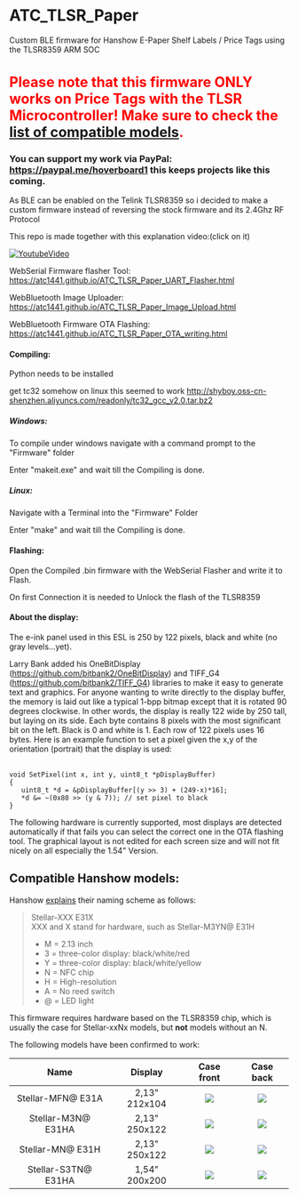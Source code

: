 # ATC_TLSR_Paper

Custom BLE firmware for Hanshow E-Paper Shelf Labels / Price Tags using the TLSR8359 ARM SOC

<h1 style="color:red;font-size:25px;">Please note that this firmware ONLY works on Price Tags with the TLSR Microcontroller! Make sure to check the <a href="#compatible-hanshow-models">list of compatible models</a>.</h1>

### You can support my work via PayPal: https://paypal.me/hoverboard1 this keeps projects like this coming.

As BLE can be enabled on the Telink TLSR8359 so i decided to make a custom firmware instead of reversing the stock firmware and its 2.4Ghz RF Protocol

This repo is made together with this explanation video:(click on it)

[![YoutubeVideo](https://img.youtube.com/vi/ANHz7EgWx7k/0.jpg)](https://www.youtube.com/watch?v=ANHz7EgWx7k)

WebSerial Firmware flasher Tool:
https://atc1441.github.io/ATC_TLSR_Paper_UART_Flasher.html

WebBluetooth Image Uploader:
https://atc1441.github.io/ATC_TLSR_Paper_Image_Upload.html

WebBluetooth Firmware OTA Flashing:
https://atc1441.github.io/ATC_TLSR_Paper_OTA_writing.html

#### Compiling:

Python needs to be installed

get tc32 somehow
on linux this seemed to work
http://shyboy.oss-cn-shenzhen.aliyuncs.com/readonly/tc32_gcc_v2.0.tar.bz2

##### Windows:

To compile under windows navigate with a command prompt to the "Firmware" folder

Enter "makeit.exe" and wait till the Compiling is done.

##### Linux:

Navigate with a Terminal into the "Firmware" Folder

Enter "make" and wait till the Compiling is done.

#### Flashing:

Open the Compiled .bin firmware with the WebSerial Flasher and write it to Flash.

On first Connection it is needed to Unlock the flash of the TLSR8359

#### About the display:

The e-ink panel used in this ESL is 250 by 122 pixels, black and white (no gray levels...yet).

Larry Bank added his OneBitDisplay (https://github.com/bitbank2/OneBitDisplay) and TIFF_G4 (https://github.com/bitbank2/TIFF_G4) libraries to make it easy to generate text and graphics. For anyone wanting to write directly to the display buffer, the memory is laid out like a typical 1-bpp bitmap except that it is rotated 90 degrees clockwise. In other words, the display is really 122 wide by 250 tall, but laying on its side. Each byte contains 8 pixels with the most significant bit on the left. Black is 0 and white is 1. Each row of 122 pixels uses 16 bytes. Here is an example function to set a pixel given the x,y of the orientation (portrait) that the display is used:<br>
<br>

```
void SetPixel(int x, int y, uint8_t *pDisplayBuffer)
{
   uint8_t *d = &pDisplayBuffer[(y >> 3) + (249-x)*16];
   *d &= ~(0x80 >> (y & 7)); // set pixel to black
}
```

The following hardware is currently supported,
most displays are detected automatically if that fails you can select the correct one in the OTA flashing tool.
The graphical layout is not edited for each screen size and will not fit nicely on all especially the 1.54" Version.

## Compatible Hanshow models:

Hanshow [explains](https://fcc.report/FCC-ID/2AHB5-M3NT/4535921.pdf) their naming scheme as follows:

> Stellar-XXX E31X  
> XXX and X stand for hardware, such as Stellar-M3YN@ E31H
>
> -   M = 2.13 inch
> -   3 = three-color display: black/white/red
> -   Y = three-color display: black/white/yellow
> -   N = NFC chip
> -   H = High-resolution
> -   A = No reed switch
> -   @ = LED light

This firmware requires hardware based on the TLSR8359 chip, which is usually the case for Stellar-xxNx models, but **not** models without an N.

The following models have been confirmed to work:

|        Name         |    Display    |                    Case front                     |                    Case back                     |
| :-----------------: | :-----------: | :-----------------------------------------------: | :----------------------------------------------: |
|  Stellar-MFN@ E31A  | 2,13" 212x104 | ![](/Compatible_models/Stellar-MFN%40_Front.jpg)  | ![](/Compatible_models/Stellar-MFN%40_Back.jpg)  |
| Stellar-M3N@ E31HA  | 2,13" 250x122 | ![](/Compatible_models/Stellar-M3N%40_Front.jpg)  | ![](/Compatible_models/Stellar-M3N%40_Back.jpg)  |
|  Stellar-MN@ E31H   | 2,13" 250x122 |  ![](/Compatible_models/Stellar-MN%40_Front.jpg)  |  ![](/Compatible_models/Stellar-MN%40_Back.jpg)  |
| Stellar-S3TN@ E31HA | 1,54" 200x200 | ![](/Compatible_models/Stellar-S3TN%40_Front.jpg) | ![](/Compatible_models/Stellar-S3TN%40_Back.jpg) |
